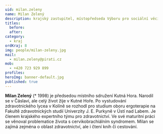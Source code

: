 ```yaml
---
uid: milan.zeleny
name: Milan Zelený
description: krajský zastupitel, místopředseda Výboru pro sociální věci
titles:
  before: 
  after:
category:
  - kraj
ordKraj: 8
img: people/milan-zeleny.jpg
mail:
  - milan.zeleny@pirati.cz
mob:
  - +420 723 929 899
profiles:
heroImg: banner-default.jpg
published: true
---
```


**Milan Zelený** (* 1998) je předsedou místního sdružení Kutná Hora. Narodil se v Čáslavi, ale celý život žije v Kutné Hoře. Po vystudování zdravotnického lycea v Kolíně se rozhodl pro studium oboru ergoterapie na Fakultě zdravotnických studií Univerzity J. E. Purkyně v Ústí nad Labem. Je členem krajského expertního týmu pro zdravotnictví. Ve své maturitní práci se věnoval problematice života s cervikobrachiálním syndromem. Milan se zajímá zejména o oblast zdravotnictví, ale i čtení knih či cestování.
